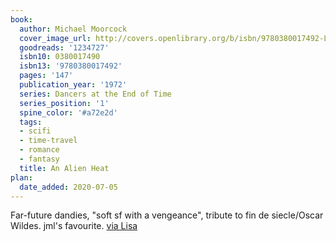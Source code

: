 ```yaml
---
book:
  author: Michael Moorcock
  cover_image_url: http://covers.openlibrary.org/b/isbn/9780380017492-L.jpg
  goodreads: '1234727'
  isbn10: 0380017490
  isbn13: '9780380017492'
  pages: '147'
  publication_year: '1972'
  series: Dancers at the End of Time
  series_position: '1'
  spine_color: '#a72e2d'
  tags:
  - scifi
  - time-travel
  - romance
  - fantasy
  title: An Alien Heat
plan:
  date_added: 2020-07-05
---
```


Far-future dandies, "soft sf with a vengeance", tribute to fin de siecle/Oscar Wildes. jml's favourite. [via Lisa](https://notebook.lisamcnulty.co.uk/2020/06/30/june-reading/)
